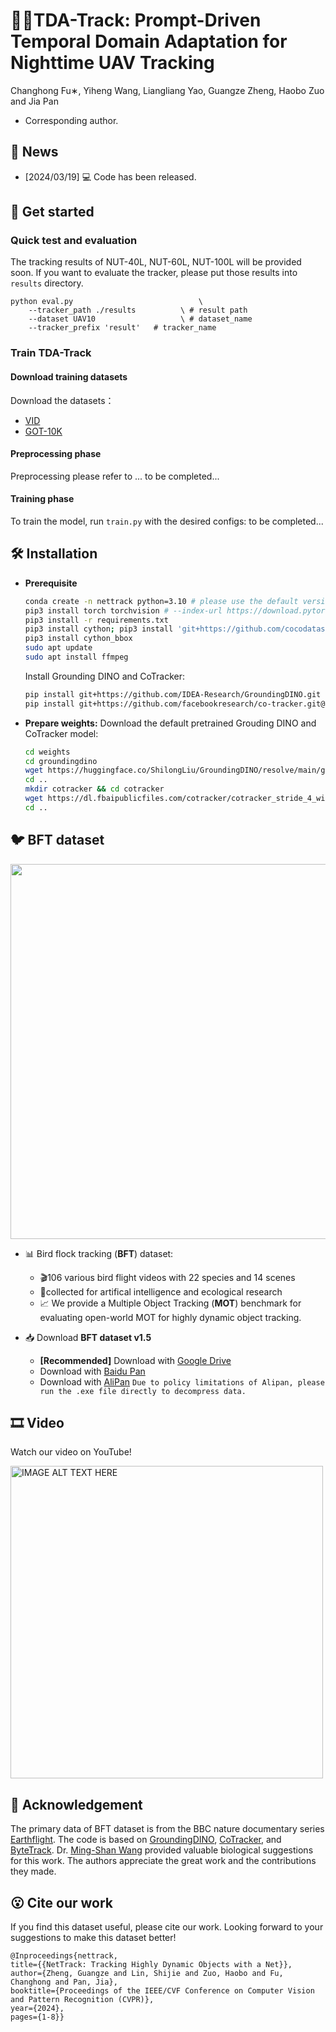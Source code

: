 # 🏃‍♀️TDA-Track: Prompt-Driven Temporal Domain Adaptation for Nighttime UAV Tracking
Changhong Fu∗, Yiheng Wang, Liangliang Yao, Guangze Zheng, Haobo Zuo and Jia Pan
* Corresponding author.

## 📣 News
- [2024/03/19] 💻 Code has been released.

<!-- test, evaluation and train-->
## 🚀 Get started
### Quick test and evaluation
The tracking results of NUT-40L, NUT-60L, NUT-100L will be provided soon. If you want to evaluate the tracker, please put those results into  `results` directory.
```
python eval.py 	                          \
	--tracker_path ./results          \ # result path
	--dataset UAV10                   \ # dataset_name
	--tracker_prefix 'result'   # tracker_name
```

### Train TDA-Track
#### Download training datasets

Download the datasets：
* [VID](http://image-net.org/challenges/LSVRC/2017/)
* [GOT-10K](http://got-10k.aitestunion.com/downloads)
  
#### Preprocessing phase

Preprocessing please refer to ... to be completed...

#### Training phase
To train the model, run `train.py` with the desired configs:
to be completed...
  
<!-- Prerequisite-->
## :hammer_and_wrench: Installation

- **Prerequisite**
  ```bash
  conda create -n nettrack python=3.10 # please use the default version
  pip3 install torch torchvision # --index-url https://download.pytorch.org/whl/cu121
  pip3 install -r requirements.txt
  pip3 install cython; pip3 install 'git+https://github.com/cocodataset/cocoapi.git#subdirectory=PythonAPI'
  pip3 install cython_bbox
  sudo apt update
  sudo apt install ffmpeg
  ```

  Install Grounding DINO and CoTracker:
  ```bash
  pip install git+https://github.com/IDEA-Research/GroundingDINO.git
  pip install git+https://github.com/facebookresearch/co-tracker.git@8d364031971f6b3efec945dd15c468a183e58212
  ```

- **Prepare weights:**
  Download the default pretrained Grouding DINO and CoTracker model:
  ```bash
  cd weights
  cd groundingdino
  wget https://huggingface.co/ShilongLiu/GroundingDINO/resolve/main/groundingdino_swinb_cogcoor.pth
  cd ..
  mkdir cotracker && cd cotracker
  wget https://dl.fbaipublicfiles.com/cotracker/cotracker_stride_4_wind_8.pth
  cd ..
  ```

## :bird: BFT dataset
<img src="./assets/dataset_conf.jpg" width="600">

- 📊 Bird flock tracking (**BFT**) dataset:
  - 🎬106 various bird flight videos with 22 species and 14 scenes 
  - 🎯collected for artifical intelligence and ecological research
  - 📈 We provide a Multiple Object Tracking (**MOT**) benchmark for evaluating open-world MOT for highly dynamic object tracking.
  
- 📥 Download **BFT dataset v1.5**
  - **[Recommended]** Download with [Google Drive](https://drive.google.com/drive/folders/140mPnOVZY-2apH76at9yYuVGIDWOvsH_?usp=sharing)
  - Download with [Baidu Pan](https://pan.baidu.com/s/1Ztu8-JJLFHmMkJyWrJQ8lQ?pwd=bft5)
  - Download with [AliPan](https://www.alipan.com/s/NFkpgDDw6R3)
      ```Due to policy limitations of Alipan, please run the .exe file directly to decompress data.```


## 🎞️ Video
Watch our video on YouTube!

<a href="http://www.youtube.com/watch?v=h81R1B8HuOE">
    <img src="./assets/youtube.jpg" alt="IMAGE ALT TEXT HERE" width="500">
</a>

## 🥰 Acknowledgement
The primary data of BFT dataset is from the BBC nature documentary series [Earthflight](https://www.bbc.co.uk/programmes/b018xsc1). The code is based on [GroundingDINO](https://github.com/IDEA-Research/GroundingDINO), [CoTracker](https://github.com/facebookresearch/co-tracker), and [ByteTrack](https://github.com/ifzhang/ByteTrack). Dr. [Ming-Shan Wang](https://scholar.google.com/citations?user=bgOWPGwAAAAJ&hl=zh-CN&oi=ao) provided valuable biological suggestions for this work. The authors appreciate the great work and the contributions they made.
## 😮 Cite our work
If you find this dataset useful, please cite our work. Looking forward to your suggestions to make this dataset better!
```
@Inproceedings{nettrack,
title={{NetTrack: Tracking Highly Dynamic Objects with a Net}},
author={Zheng, Guangze and Lin, Shijie and Zuo, Haobo and Fu, Changhong and Pan, Jia},
booktitle={Proceedings of the IEEE/CVF Conference on Computer Vision and Pattern Recognition (CVPR)},
year={2024},
pages={1-8}}
```
